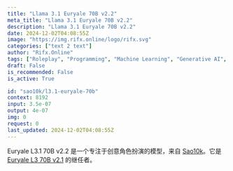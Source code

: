 ```yaml
---
title: "Llama 3.1 Euryale 70B v2.2"
meta_title: "Llama 3.1 Euryale 70B v2.2"
description: "Llama 3.1 Euryale 70B v2.2"
date: 2024-12-02T04:08:55Z
image: "https://img.rifx.online/logo/rifx.svg"
categories: ["text 2 text"]
author: "Rifx.Online"
tags: ["Roleplay", "Programming", "Machine Learning", "Generative AI", "Chatbots"]
draft: False
is_recommended: False
is_active: True

id: "sao10k/l3.1-euryale-70b"
context: 8192
input: 3.5e-07
output: 4e-07
img: 0
request: 0
last_updated: 2024-12-02T04:08:55Z
---
```


Euryale L3.1 70B v2.2 是一个专注于创意角色扮演的模型，来自 [Sao10k](https://ko-fi.com/sao10k)。它是 [Euryale L3 70B v2.1](/sao10k/l3-euryale-70b) 的继任者。

